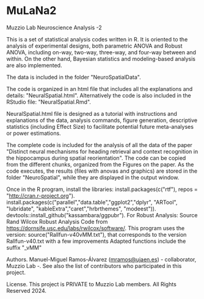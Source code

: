 # MuLaNa2

Muzzio Lab Neuroscience Analysis -2

This is a set of statistical analysis codes written in R.
It is oriented to the analysis of experimental designs, both parametric ANOVA and Robust ANOVA,
including on-way, two-way, three-way, and four-way between and within.
On the other hand, Bayesian statistics and modeling-based analysis are also implemented.

The data is included in the folder "NeuroSpatialData".

The code is organized in an html file that includes all the explanations and details:
"NeuralSpatial.html".
Alternatively the code is also included in the RStudio file:
"NeuralSpatial.Rmd".

NeuralSpatial.html file is designed as a tutorial with instructions and explanations of the data, analysis commands, figure generation, descriptive statistics (including Effect Size) to facilitate potential future meta-analyses or power estimations.

The complete code is included for the analysis of all the data of the paper
"Distinct neural mechanisms for heading retrieval and context recognition in the hippocampus during spatial reorientation".
The code can be copied from the different chunks, organized from the Figures on the paper.
As the code executes, the results (files with anovas and graphics) are stored in the folder "NeuroSpatial",
while they are displayed in the output window.

Once in the R program, install the libraries:
install.packages(c("rtf"), repos = "http://cran.r-project.org").
install.packages(c("parallel","data.table","ggplot2","dplyr", "ARTool", "lubridate", "kableExtra","caret","hrbrthemes", "modeest")).
devtools::install_github("kassambara/ggpubr").
For Robust Analysis:
Source Rand Wilcox Robust Analysis Code from https://dornsife.usc.edu/labs/rwilcox/software/.
This program uses the version: source("Rallfun-v40vMM.txt"), 
that corresponds to the version Rallfun-v40.txt with a few improvements
Adapted functions include the suffix "_vMM"

Authors.
Manuel-Miguel Ramos-Álvarez (mramos@ujaen.es) - collaborator, Muzzio Lab -.
See also the list of contributors who participated in this project.

License.
This project is PRIVATE to Muzzio Lab members. All Rights Reserved 2024.
